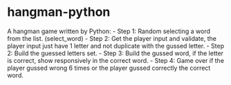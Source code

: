 # hangman-python
A hangman game written by Python:
    - Step 1: Random selecting a word from the list. (select_word)
    - Step 2: Get the player input and validate, the player input just have 1 letter
    and not duplicate with the gussed letter.
    - Step 2: Build the guessed letters set.
    - Step 3: Build the gussed word, if the letter is correct, show responsively in the correct word.
    - Step 4: Game over if the player gussed wrong 6 times or the player gussed correctly the correct word.
